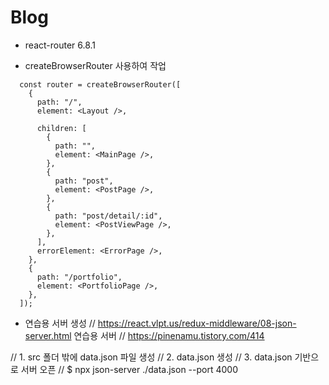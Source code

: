 # Blog

- react-router 6.8.1

* createBrowserRouter 사용하여 작업

```
  const router = createBrowserRouter([
    {
      path: "/",
      element: <Layout />,

      children: [
        {
          path: "",
          element: <MainPage />,
        },
        {
          path: "post",
          element: <PostPage />,
        },
        {
          path: "post/detail/:id",
          element: <PostViewPage />,
        },
      ],
      errorElement: <ErrorPage />,
    },
    {
      path: "/portfolio",
      element: <PortfolioPage />,
    },
  ]);
```

- 연습용 서버 생성
  // https://react.vlpt.us/redux-middleware/08-json-server.html 연습용 서버
  // https://pinenamu.tistory.com/414

// 1. src 폴더 밖에 data.json 파일 생성
// 2. data.json 생성
// 3. data.json 기반으로 서버 오픈
// $ npx json-server ./data.json --port 4000
